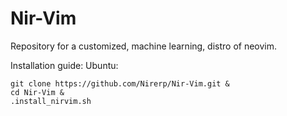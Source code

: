 # Nir-Vim

Repository for a customized, machine learning, distro of neovim.

Installation guide:
Ubuntu:

```
git clone https://github.com/Nirerp/Nir-Vim.git &
cd Nir-Vim &
.install_nirvim.sh
```

